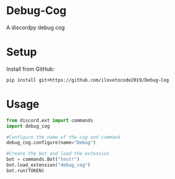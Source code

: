 # Debug-Cog

A discordpy debug cog

# Setup

Install from GitHub:

`pip install git+https://github.com/ilovetocode2019/Debug-Cog`

# Usage

```python
from discord.ext import commands
import debug_cog

#Configure the name of the cog and command
debug_cog.configure(name="Debug")

#Create the bot and load the extension
bot = commands.Bot("test!")
bot.load_extension("debug_cog")
bot.run(TOKEN)
```